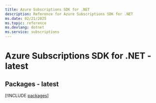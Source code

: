 ```yaml
---
title: Azure Subscriptions SDK for .NET
description: Reference for Azure Subscriptions SDK for .NET
ms.date: 02/21/2025
ms.topic: reference
ms.devlang: dotnet
ms.service: subscriptions
---
```

# Azure Subscriptions SDK for .NET - latest
## Packages - latest
[!INCLUDE [packages](subscriptions-index.md)]